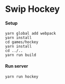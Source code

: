 Swip Hockey
=========

#### Setup  

	yarn global add webpack
	yarn install
	cd games/hockey
	yarn install
	cd ../..
	yarn run build

#### Run server  

	yarn run hockey
